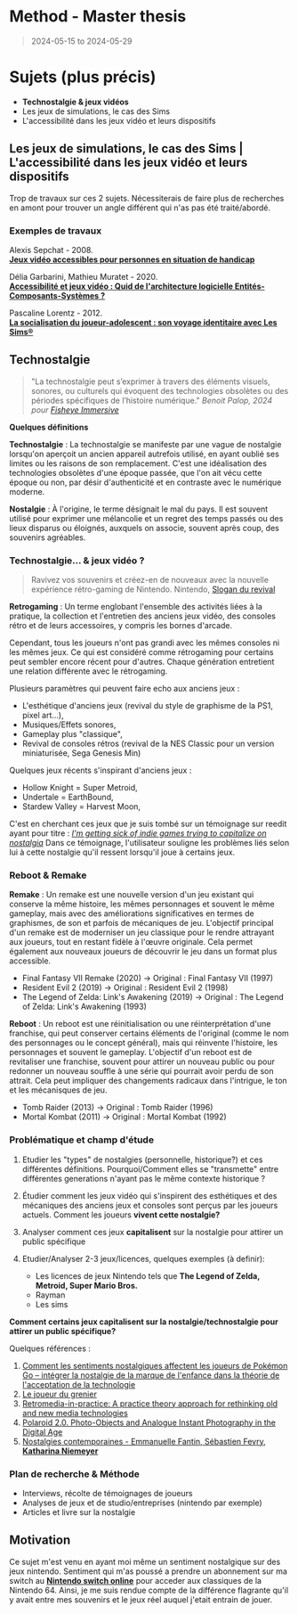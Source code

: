 # Method - Master thesis

> 2024-05-15 to 2024-05-29

# Sujets (plus précis)

- **Technostalgie & jeux vidéos**
- Les jeux de simulations, le cas des Sims
- L'accessibilité dans les jeux vidéo et leurs dispositifs

## Les jeux de simulations, le cas des Sims | L'accessibilité dans les jeux vidéo et leurs dispositifs

Trop de travaux sur ces 2 sujets. Nécessiterais de faire plus de recherches en amont pour trouver un angle différent qui n'as pas été traité/abordé.

### Exemples de travaux

Alexis Sepchat - 2008.<br />
[**Jeux vidéo accessibles pour personnes en situation de handicap**](https://theses.fr/2008TOUR4045)

Délia Garbarini, Mathieu Muratet - 2020.<br />
[**Accessibilité et jeux vidéo : Quid de l'architecture logicielle Entités-Composants-Systèmes ?**](https://hal.science/hal-02987477/)

Pascaline Lorentz - 2012.<br />
[**La socialisation du joueur-adolescent : son voyage identitaire avec Les Sims®**](https://theses.fr/2012STRAG013)

## Technostalgie

> "La technostalgie peut s’exprimer à travers des éléments visuels, sonores, ou culturels qui évoquent des technologies obsolètes ou des périodes spécifiques de l’histoire numérique." _Benoit Palop, 2024 pour [Fisheye Immersive](https://fisheyeimmersive.com/article/the-crypto-pawnshop-rencontre-avec-un-duo-qui-explore-la-technostalgie-dans-lespace-web3/)_

**Quelques définitions**

**Technostalgie** : La technostalgie se manifeste par une vague de nostalgie lorsqu'on aperçoit un ancien appareil autrefois utilisé, en ayant oublié ses limites ou les raisons de son remplacement. C'est une idéalisation des technologies obsolètes d'une époque passée, que l'on ait vécu cette époque ou non, par désir d'authenticité et en contraste avec le numérique moderne.

**Nostalgie** : À l'origine, le terme désignait le mal du pays. Il est souvent utilisé pour exprimer une mélancolie et un regret des temps passés ou des lieux disparus ou éloignés, auxquels on associe, souvent après coup, des souvenirs agréables.

### Technostalgie... & jeux vidéo ?

> Ravivez vos souvenirs et créez-en de nouveaux avec la nouvelle expérience rétro-gaming de Nintendo. Nintendo, [Slogan du revival](https://www.nintendo.com/fr-fr/Divers/Nintendo-Classic-Mini-Nintendo-Entertainment-System/Nintendo-Classic-Mini-Nintendo-Entertainment-System-1124287.html)

**Retrogaming** : Un terme englobant l'ensemble des activités liées à la pratique, la collection et l'entretien des anciens jeux vidéo, des consoles rétro et de leurs accessoires, y compris les bornes d'arcade.

Cependant, tous les joueurs n'ont pas grandi avec les mêmes consoles ni les mêmes jeux. Ce qui est considéré comme rétrogaming pour certains peut sembler encore récent pour d'autres. Chaque génération entretient une relation différente avec le rétrogaming.

Plusieurs paramètres qui peuvent faire echo aux anciens jeux :

- L'esthétique d'anciens jeux (revival du style de graphisme de la PS1, pixel art...),
- Musiques/Effets sonores,
- Gameplay plus "classique",
- Revival de consoles rétros (revival de la NES Classic pour un version miniaturisée, Sega Genesis Min)

Quelques jeux récents s'inspirant d'anciens jeux :

- Hollow Knight = Super Metroid,
- Undertale = EarthBound,
- Stardew Valley = Harvest Moon,

C'est en cherchant ces jeux que je suis tombé sur un témoignage sur reedit ayant pour titre : _[I'm getting sick of indie games trying to capitalize on nostalgia](https://www.reddit.com/r/truegaming/comments/h9fcj5/im_getting_sick_of_indie_games_trying_to/)_
Dans ce témoignage, l'utilisateur souligne les problèmes liés selon lui à cette nostalgie qu'il ressent lorsqu'il joue à certains jeux.

### Reboot & Remake

**Remake** : Un remake est une nouvelle version d'un jeu existant qui conserve la même histoire, les mêmes personnages et souvent le même gameplay, mais avec des améliorations significatives en termes de graphismes, de son et parfois de mécaniques de jeu. L'objectif principal d'un remake est de moderniser un jeu classique pour le rendre attrayant aux joueurs, tout en restant fidèle à l'œuvre originale. Cela permet également aux nouveaux joueurs de découvrir le jeu dans un format plus accessible.

- Final Fantasy VII Remake (2020) -> Original : Final Fantasy VII (1997)
- Resident Evil 2 (2019) -> Original : Resident Evil 2 (1998)
- The Legend of Zelda: Link's Awakening (2019) -> Original : The Legend of Zelda: Link's Awakening (1993)

**Reboot** : Un reboot est une réinitialisation ou une réinterprétation d'une franchise, qui peut conserver certains éléments de l'original (comme le nom des personnages ou le concept général), mais qui réinvente l'histoire, les personnages et souvent le gameplay. L'objectif d'un reboot est de revitaliser une franchise, souvent pour attirer un nouveau public ou pour redonner un nouveau souffle à une série qui pourrait avoir perdu de son attrait. Cela peut impliquer des changements radicaux dans l'intrigue, le ton et les mécanisques de jeu.

- Tomb Raider (2013) -> Original : Tomb Raider (1996)
- Mortal Kombat (2011) -> Original : Mortal Kombat (1992)

### Problématique et champ d'étude

1. Etudier les "types" de nostalgies (personnelle, historique?) et ces différentes définitions. Pourquoi/Comment elles se "transmette" entre différentes generations n'ayant pas le même contexte historique ?

2. Étudier comment les jeux vidéo qui s'inspirent des esthétiques et des mécaniques des anciens jeux et consoles sont perçus par les joueurs actuels. Comment les joueurs **vivent cette nostalgie?**

3. Analyser comment ces jeux **capitalisent** sur la nostalgie pour attirer un public spécifique

4. Etudier/Analyser 2-3 jeux/licences, quelques exemples (à definir):
   - Les licences de jeux Nintendo tels que **The Legend of Zelda, Metroid, Super Mario Bros.**
   - Rayman
   - Les sims

**Comment certains jeux capitalisent sur la nostalgie/technostalgie pour attirer un public spécifique?**

Quelques références :

1. [Comment les sentiments nostalgiques affectent les joueurs de Pokémon Go – intégrer la nostalgie de la marque de l'enfance dans la théorie de l'acceptation de la technologie](https://www.tandfonline.com/doi/full/10.1080/0144929X.2019.1662486?scroll=top&needAccess=true)
2. [Le joueur du grenier](https://www.youtube.com/@joueurdugrenier)
3. [Retromedia-in-practice: A practice theory approach for rethinking old and new media technologies](https://journals.sagepub.com/doi/abs/10.1177/1354856519842805)
4. [Polaroid 2.0. Photo-Objects and Analogue Instant Photography in the Digital Age](https://www.researchgate.net/publication/305266106_Polaroid_20_Photo-Objects_and_Analogue_Instant_Photography_in_the_Digital_Age)
5. [Nostalgies contemporaines - Emmanuelle Fantin, Sébastien Fevry, **Katharina Niemeyer**](https://www.septentrion.com/FR/livre/?GCOI=27574100484050)

### Plan de recherche & Méthode

- Interviews, récolte de témoignages de joueurs
- Analyses de jeux et de studio/entreprises (nintendo par exemple)
- Articles et livre sur la nostalgie

## Motivation

Ce sujet m'est venu en ayant moi même un sentiment nostalgique sur des jeux nintendo. Sentiment qui m'as poussé a prendre un abonnement sur ma switch au [**Nintendo switch online**](https://www.nintendo.com/fr-fr/Nintendo-Switch-Online/Nintendo-Switch-Online-Pack-additionnel/Nintendo-Switch-Online-Pack-additionnel-2060571.html) pour acceder aux classiques de la Nintendo 64. Ainsi, je me suis rendue compte de la différence flagrante qu'il y avait entre mes souvenirs et le jeux réel auquel j'etait entrain de jouer.
